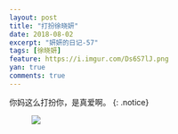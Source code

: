 ```yaml
---
layout: post
title: "打扮徐晓妍"
date: 2018-08-02
excerpt: "妍妍的日记-57"
tags: [徐晓妍]
feature: https://i.imgur.com/Ds6S7lJ.png
yan: true
comments: true
---
```

你妈这么打扮你，是真爱啊。
{: .notice}
<figure>
    <img src="{{ site.staticUrl }}/yanyan/image/daban.jpeg?imageMogr2/auto-orient" />
</figure>
